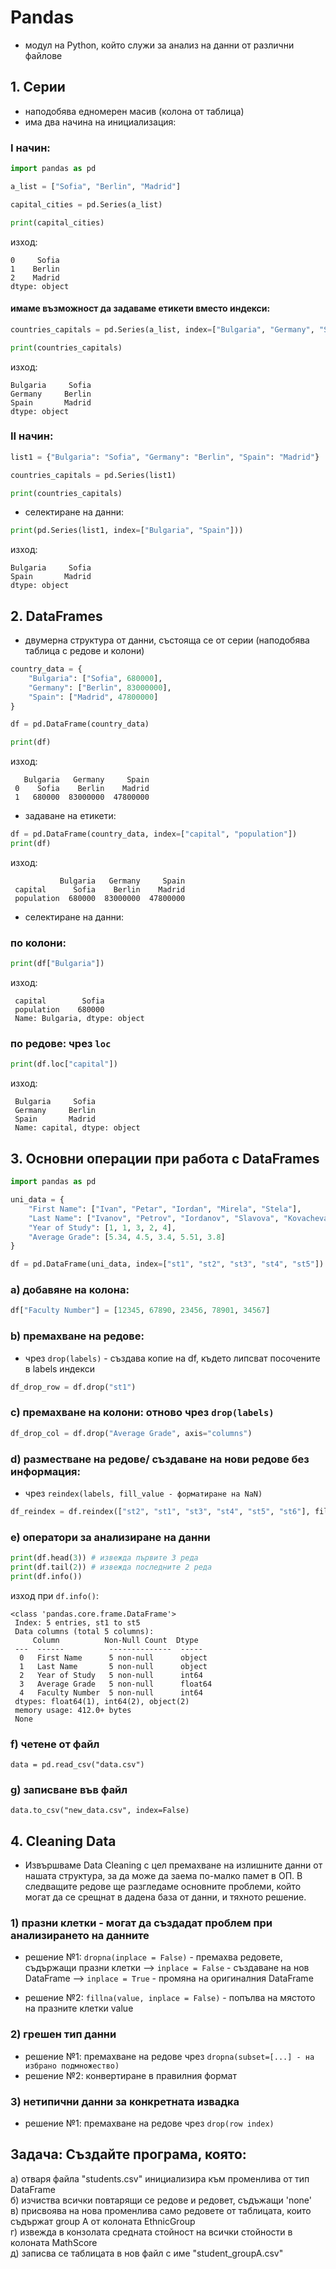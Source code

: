 # Pandas
* модул на Python, който служи за анализ на данни от различни файлове

## 1. Серии
* наподобява едномерен масив (колона от таблица)
* има два начина на инициализация:
### I начин:
```py
import pandas as pd

a_list = ["Sofia", "Berlin", "Madrid"]

capital_cities = pd.Series(a_list)

print(capital_cities)
```
изход:
```
0     Sofia
1    Berlin
2    Madrid
dtype: object
```
#### имаме възможност да задаваме етикети вместо индекси:
```py
countries_capitals = pd.Series(a_list, index=["Bulgaria", "Germany", "Spain"])

print(countries_capitals)
```
изход:
```
Bulgaria     Sofia
Germany     Berlin
Spain       Madrid
dtype: object
```
### II начин:
```py
list1 = {"Bulgaria": "Sofia", "Germany": "Berlin", "Spain": "Madrid"}

countries_capitals = pd.Series(list1)

print(countries_capitals)
```
* селектиране на данни:
```py
print(pd.Series(list1, index=["Bulgaria", "Spain"]))
```
изход:
```
Bulgaria     Sofia
Spain       Madrid
dtype: object
```

## 2. DataFrames
* двумерна структура от данни, състояща се от серии (наподобява таблица с редове и колони)
```py
country_data = {
    "Bulgaria": ["Sofia", 680000],
    "Germany": ["Berlin", 83000000],
    "Spain": ["Madrid", 47800000]
}

df = pd.DataFrame(country_data)

print(df)
```
изход:
```
   Bulgaria   Germany     Spain
 0    Sofia    Berlin    Madrid
 1   680000  83000000  47800000
```
* задаване на етикети:
```py
df = pd.DataFrame(country_data, index=["capital", "population"])
print(df)
```
изход:
```
           Bulgaria   Germany     Spain
 capital      Sofia    Berlin    Madrid
 population  680000  83000000  47800000
```
* селектиране на данни:

### по колони:
```py
print(df["Bulgaria"])
```
изход:
```
 capital        Sofia
 population    680000
 Name: Bulgaria, dtype: object
```

### по редове: чрез `loc`

```py
print(df.loc["capital"])
```
изход:
```
 Bulgaria     Sofia
 Germany     Berlin
 Spain       Madrid
 Name: capital, dtype: object
```

## 3. Основни операции при работа с DataFrames

```py
import pandas as pd

uni_data = {
    "First Name": ["Ivan", "Petar", "Iordan", "Mirela", "Stela"],
    "Last Name": ["Ivanov", "Petrov", "Iordanov", "Slavova", "Kovacheva"],
    "Year of Study": [1, 1, 3, 2, 4],
    "Average Grade": [5.34, 4.5, 3.4, 5.51, 3.8]
}

df = pd.DataFrame(uni_data, index=["st1", "st2", "st3", "st4", "st5"])
```
###  a) добавяне на колона:
```py
df["Faculty Number"] = [12345, 67890, 23456, 78901, 34567]
```


### b) премахване на редове: 
* чрез `drop(labels)` - създава копие на df, където липсват посочените в labels индекси
```py
df_drop_row = df.drop("st1")
```
### c) премахване на колони: отново чрез `drop(labels)`
```py
df_drop_col = df.drop("Average Grade", axis="columns")
```
### d) разместване на редове/ създаване на нови редове без информация: 
* чрез `reindex(labels, fill_value - форматиране на NaN)`
```py
df_reindex = df.reindex(["st2", "st1", "st3", "st4", "st5", "st6"], fill_value="no info")
```

### e) oператори за анализиране на данни
```py
print(df.head(3)) # извежда първите 3 реда
print(df.tail(2)) # извежда последните 2 реда
print(df.info())
```
изход при `df.info()`:
```
<class 'pandas.core.frame.DataFrame'>
 Index: 5 entries, st1 to st5
 Data columns (total 5 columns):
     Column          Non-Null Count  Dtype
 ---  ------          --------------  -----
  0   First Name      5 non-null      object
  1   Last Name       5 non-null      object
  2   Year of Study   5 non-null      int64
  3   Average Grade   5 non-null      float64
  4   Faculty Number  5 non-null      int64
 dtypes: float64(1), int64(2), object(2)
 memory usage: 412.0+ bytes
 None
```

### f) четене от файл
```data = pd.read_csv("data.csv")```

### g) записване във файл
```data.to_csv("new_data.csv", index=False)```


## 4. Cleaning Data

* Извършваме Data Cleaning с цел премахване на излишните данни от нашата структура, за да може да заема по-малко памет в ОП. В следващите редове ще разгледаме основните проблеми, който могат да се срещнат в дадена база от данни, и тяхното решение.

### 1) празни клетки - могат да създадат проблем при анализирането на данните
- решение №1: `dropna(inplace = False)` - премахва редовете, съдържащи празни клетки
    --> `inplace = False` - създаване на нов DataFrame
    --> `inplace = True` - промяна на оригиналния DataFrame

- решение №2: `fillna(value, inplace = False)` - попълва на мястото на празните клетки value


### 2) грешен тип данни
- решение №1: премахване на редове чрез `dropna(subset=[...] - на избрано подмножество)`
- решение №2: конвертиране в правилния формат

### 3) нетипични данни за конкретната извадка
- решение №1: премахване на редове чрез `drop(row index)`


## Задача: Създайте програма, която:
a) отваря файла "students.csv" инициализира към променлива от тип DataFrame <br>
б) изчиства всички повтарящи се редове и редовет, съдъжащи 'none' <br>
в) присвоява на нова променлива само редовете от таблицата, които съдържат group A от колоната EthnicGroup <br>
г) извежда в конзолата средната стойност на всички стойности в колоната MathScore <br>
д) записва се таблицата в нов файл с име "student_groupA.csv" <br>
